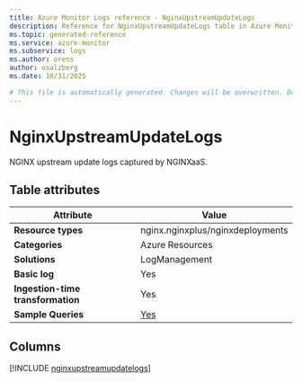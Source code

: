 ```yaml
---
title: Azure Monitor Logs reference - NginxUpstreamUpdateLogs
description: Reference for NginxUpstreamUpdateLogs table in Azure Monitor Logs.
ms.topic: generated-reference
ms.service: azure-monitor
ms.subservice: logs
ms.author: orens
author: osalzberg
ms.date: 10/31/2025

# This file is automatically generated. Changes will be overwritten. Do not change this file directly.
---
```


# NginxUpstreamUpdateLogs

NGINX upstream update logs captured by NGINXaaS.


## Table attributes

|Attribute|Value|
|---|---|
|**Resource types**|nginx.nginxplus/nginxdeployments|
|**Categories**|Azure Resources|
|**Solutions**| LogManagement|
|**Basic log**|Yes|
|**Ingestion-time transformation**|Yes|
|**Sample Queries**|[Yes](/azure/azure-monitor/reference/queries/nginxupstreamupdatelogs)|



## Columns
  
[!INCLUDE [nginxupstreamupdatelogs](~/reusable-content/ce-skilling/azure/includes/azure-monitor/reference/tables/nginxupstreamupdatelogs-include.md)]
